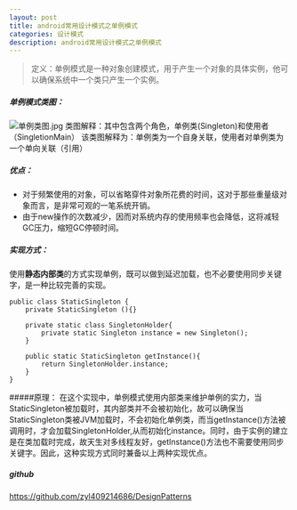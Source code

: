 ```yaml
---
layout: post
title: android常用设计模式之单例模式
categories: 设计模式
description: android常用设计模式之单例模式
---
```


>定义：单例模式是一种对象创建模式，用于产生一个对象的具体实例，他可以确保系统中一个类只产生一个实例。

##### 单例模式类图：
![单例类图.jpg](http://upload-images.jianshu.io/upload_images/2229793-e7b38dc2c9f93138.jpg?imageMogr2/auto-orient/strip%7CimageView2/2/w/1240)
类图解释：其中包含两个角色，单例类(Singleton)和使用者（SingletionMain）
该类图解释为：单例类为一个自身关联，使用者对单例类为一个单向关联（引用）

##### 优点：
- 对于频繁使用的对象，可以省略穿件对象所花费的时间，这对于那些重量级对象而言，是非常可观的一笔系统开销。
- 由于new操作的次数减少，因而对系统内存的使用频率也会降低，这将减轻GC压力，缩短GC停顿时间。

##### 实现方式：
 使用**静态内部类**的方式实现单例，既可以做到延迟加载，也不必要使用同步关键字，是一种比较完善的实现。

```
public class StaticSingleton {
    private StaticSingleton (){}

    private static class SingletonHolder{
        private static Singleton instance = new Singleton();
    }

    public static StaticSingleton getInstance(){
        return SingletonHolder.instance;
    }
}
```
#####原理：
在这个实现中，单例模式使用内部类来维护单例的实力，当StaticSingleton被加载时，其内部类并不会被初始化，故可以确保当StaticSingleton类被JVM加载时，不会初始化单例类，而当getInstance()方法被调用时，才会加载SingletonHolder,从而初始化instance。同时，由于实例的建立是在类加载时完成，故天生对多线程友好，getInstance()方法也不需要使用同步关键字。因此，这种实现方式同时兼备以上两种实现优点。

##### github
https://github.com/zyl409214686/DesignPatterns
